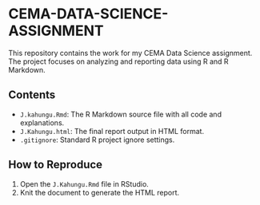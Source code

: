 # CEMA-DATA-SCIENCE-ASSIGNMENT

This repository contains the work for my CEMA Data Science assignment. The project focuses on analyzing and reporting data using R and R Markdown.

## Contents

- `J.kahungu.Rmd`: The R Markdown source file with all code and explanations.
- `J.Kahungu.html`: The final report output in HTML format.
- `.gitignore`: Standard R project ignore settings.

## How to Reproduce

1. Open the `J.Kahungu.Rmd` file in RStudio.
2. Knit the document to generate the HTML report.
